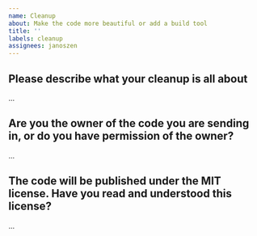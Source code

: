 ```yaml
---
name: Cleanup
about: Make the code more beautiful or add a build tool
title: ''
labels: cleanup
assignees: janoszen
---
```


## Please describe what your cleanup is all about

...

## Are you the owner of the code you are sending in, or do you have permission of the owner?

...

## The code will be published under the MIT license. Have you read and understood this license?

...